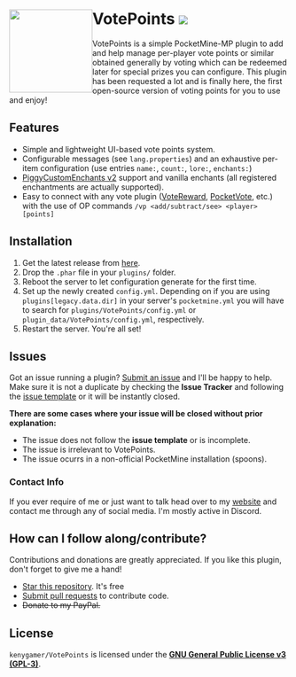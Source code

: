 <h1>VotePoints&nbsp;<a href="https://poggit.pmmp.io/p/VotePoints"><img src="https://poggit.pmmp.io/shield.state/VotePoints"></a><img src="https://u.cubeupload.com/kenygamer/9CD960BEF1C74BDB8CD6.png" width="150" height="150" style="display: block; margin: 0 auto;" align="left"></img></h1>
<p text-align="left">VotePoints is a simple PocketMine-MP plugin to add and help manage per-player vote points or similar obtained generally by voting which can be redeemed later for special prizes you can configure. This plugin has been requested a lot and is finally here, the first open-source version of voting points for you to use and enjoy!</p>

## Features
- Simple and lightweight UI-based vote points system.
- Configurable messages (see `lang.properties`) and an exhaustive per-item configuration (use entries `name:`, `count:`, `lore:`, `enchants:`)
- [PiggyCustomEnchants v2](https://github.com/DaPigGuy/PiggyCustomEnchants) support and vanilla enchants (all registered enchantments are actually supported).
- Easy to connect with any vote plugin ([VoteReward](https://github.com/LukeDarling/VoteReward), [PocketVote](https://github.com/ProjectInfinity/PocketVote-PocketMine), etc.) with the use of OP commands `/vp <add/subtract/see> <player> [points]`

## Installation
1) Get the latest release from [here](https://github.com/kenygamer/VotePoints/releases).
2) Drop the `.phar` file in your `plugins/` folder.
3) Reboot the server to let configuration generate for the first time.
4) Set up the newly created `config.yml`. Depending on if you are using `plugins[legacy.data.dir]` in your server's `pocketmine.yml` you will have to search for `plugins/VotePoints/config.yml` or `plugin_data/VotePoints/config.yml`, respectively.
5) Restart the server. You're all set!

## Issues
Got an issue running a plugin? [Submit an issue](https://github.com/kenygamer/VotePoints/issues) and I'll be happy to help. Make sure it is not a duplicate by checking the **Issue Tracker** and following the [issue template](https://github.com/kenygamer/VotePoints/tree/master/.github/ISSUE_TEMPLATE.md) or it will be instantly closed.

**There are some cases where your issue will be closed without prior explanation:**
- The issue does not follow the **issue template** or is incomplete.
- The issue is irrelevant to VotePoints.
- The issue ocurrs in a non-official PocketMine installation (spoons).

### Contact Info
If you ever require of me or just want to talk head over to my [website](https://kenygamer.com) and contact me through any of social media. I'm mostly active in Discord.

## How can I follow along/contribute?
Contributions and donations are greatly appreciated. If you like this plugin, don't forget to give me a hand!

- [Star this repository](https://github.com/kenygamer/VotePoints/stargazers). It's free
- [Submit pull requests](https://github.com/kenygamer/VotePoints/pulls) to contribute code.
- ~~Donate to my PayPal.~~

## License
`kenygamer/VotePoints` is licensed under the [**GNU General Public License v3 (GPL-3)**](http://www.gnu.org/copyleft/gpl.html).